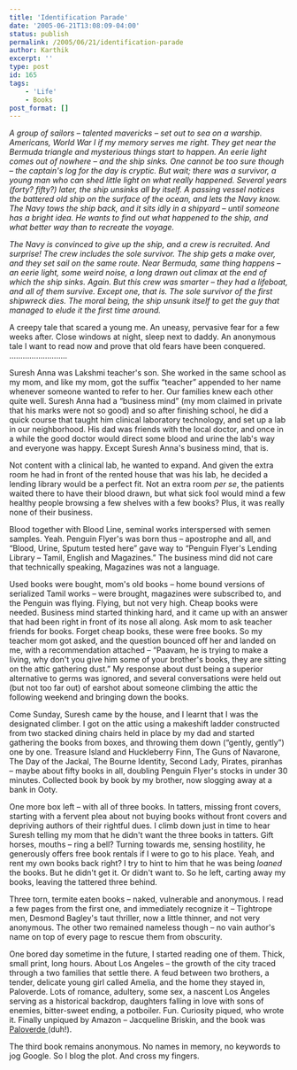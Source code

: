 ```yaml
---
title: 'Identification Parade'
date: '2005-06-21T13:08:09-04:00'
status: publish
permalink: /2005/06/21/identification-parade
author: Karthik
excerpt: ''
type: post
id: 165
tags:
    - 'Life'
    - Books
post_format: []
---
```

*A group of sailors – talented mavericks – set out to sea on a warship. Americans, World War I if my memory serves me right. They get near the Bermuda triangle and mysterious things start to happen. An eerie light comes out of nowhere – and the ship sinks. One cannot be too sure though – the captain's log for the day is cryptic. But wait; there was a survivor, a young man who can shed little light on what really happened. Several years (forty? fifty?) later, the ship unsinks all by itself. A passing vessel notices the battered old ship on the surface of the ocean, and lets the Navy know. The Navy tows the ship back, and it sits idly in a shipyard – until someone has a bright idea. He wants to find out what happened to the ship, and what better way than to recreate the voyage.*

*The Navy is convinced to give up the ship, and a crew is recruited. And surprise! The crew includes the sole survivor. The ship gets a make over, and they set sail on the same route. Near Bermuda, same thing happens – an eerie light, some weird noise, a long drawn out climax at the end of which the ship sinks. Again. But this crew was smarter – they had a lifeboat, and all of them survive. Except one, that is. The sole survivor of the first shipwreck dies. The moral being, the ship unsunk itself to get the guy that managed to elude it the first time around.*

A creepy tale that scared a young me. An uneasy, pervasive fear for a few weeks after. Close windows at night, sleep next to daddy. An anonymous tale I want to read now and prove that old fears have been conquered.  
……………………..

Suresh Anna was Lakshmi teacher's son. She worked in the same school as my mom, and like my mom, got the suffix “teacher” appended to her name whenever someone wanted to refer to her. Our families knew each other quite well. Suresh Anna had a “business mind” (my mom claimed in private that his marks were not so good) and so after finishing school, he did a quick course that taught him clinical laboratory technology, and set up a lab in our neighborhood. His dad was friends with the local doctor, and once in a while the good doctor would direct some blood and urine the lab's way and everyone was happy. Except Suresh Anna's business mind, that is.

Not content with a clinical lab, he wanted to expand. And given the extra room he had in front of the rented house that was his lab, he decided a lending library would be a perfect fit. Not an extra room *per se*, the patients waited there to have their blood drawn, but what sick fool would mind a few healthy people browsing a few shelves with a few books? Plus, it was really none of their business.

Blood together with Blood Line, seminal works interspersed with semen samples. Yeah. Penguin Flyer's was born thus – apostrophe and all, and “Blood, Urine, Sputum tested here” gave way to “Penguin Flyer's Lending Library – Tamil, English and Magazines.” The business mind did not care that technically speaking, Magazines was not a language.

Used books were bought, mom's old books – home bound versions of serialized Tamil works – were brought, magazines were subscribed to, and the Penguin was flying. Flying, but not very high. Cheap books were needed. Business mind started thinking hard, and it came up with an answer that had been right in front of its nose all along. Ask mom to ask teacher friends for books. Forget cheap books, these were free books. So my teacher mom got asked, and the question bounced off her and landed on me, with a recommendation attached – “Paavam, he is trying to make a living, why don't you give him some of your brother's books, they are sitting on the attic gathering dust.” My response about dust being a superior alternative to germs was ignored, and several conversations were held out (but not too far out) of earshot about someone climbing the attic the following weekend and bringing down the books.

Come Sunday, Suresh came by the house, and I learnt that I was the designated climber. I got on the attic using a makeshift ladder constructed from two stacked dining chairs held in place by my dad and started gathering the books from boxes, and throwing them down (“gently, gently”) one by one. Treasure Island and Huckleberry Finn, The Guns of Navarone, The Day of the Jackal, The Bourne Identity, Second Lady, Pirates, piranhas – maybe about fifty books in all, doubling Penguin Flyer's stocks in under 30 minutes. Collected book by book by my brother, now slogging away at a bank in Ooty.

One more box left – with all of three books. In tatters, missing front covers, starting with a fervent plea about not buying books without front covers and depriving authors of their rightful dues. I climb down just in time to hear Suresh telling my mom that he didn't want the three books in tatters. Gift horses, mouths – ring a bell? Turning towards me, sensing hostility, he generously offers free book rentals if I were to go to his place. Yeah, and rent my own books back right? I try to hint to him that he was being *loaned* the books. But he didn't get it. Or didn't want to. So he left, carting away my books, leaving the tattered three behind.

Three torn, termite eaten books – naked, vulnerable and anonymous. I read a few pages from the first one, and immediately recognize it – Tightrope men, Desmond Bagley's taut thriller, now a little thinner, and not very anonymous. The other two remained nameless though – no vain author's name on top of every page to rescue them from obscurity.

One bored day sometime in the future, I started reading one of them. Thick, small print, long hours. About Los Angeles – the growth of the city traced through a two families that settle there. A feud between two brothers, a tender, delicate young girl called Amelia, and the home they stayed in, Paloverde. Lots of romance, adultery, some sex, a nascent Los Angeles serving as a historical backdrop, daughters falling in love with sons of enemies, bitter-sweet ending, a potboiler. Fun. Curiosity piqued, who wrote it. Finally unpiqued by Amazon – Jacqueline Briskin, and the book was [Paloverde ](http://www.amazon.com/exec/obidos/tg/detail/-/0070079153/qid=1119178016/sr=8-2/ref=sr_8_xs_ap_i2_xgl14/104-7115954-1779907?v=glance&s=books&n=507846)(duh!).

The third book remains anonymous. No names in memory, no keywords to jog Google. So I blog the plot. And cross my fingers.